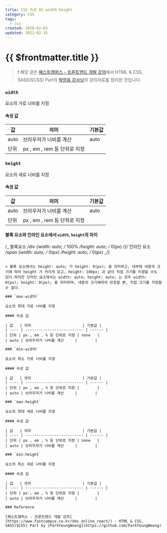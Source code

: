 ```yaml
---
title: CSS 속성 01 width height
category: CSS
tags:
  - css
created: 2020-02-03
updated: 2021-02-15
---
```


# {{ $frontmatter.title }}

> ❗️ 해당 글은 [패스트캠퍼스 - 프론트엔드 개발 강의](https://www.fastcampus.co.kr/dev_online_react/)에서 HTML & CSS, SASS(SCSS) Part의 [박영웅 강사님](https://github.com/ParkYoungWoong)의 강의자료를 정리한 것입니다.

### `width`

요소의 가로 너비를 지정

#### 속성 값

| 값   | 의미                         | 기본값 |
| ---- | ---------------------------- | ------ |
| auto | 브라우저가 너비를 계산       | auto   |
| 단위 | px , em , rem 등 단위로 지정 |        |

### `height`

요소의 세로 너비를 지정

#### 속성 값

| 값   | 의미                         | 기본값 |
| ---- | ---------------------------- | ------ |
| auto | 브라우저가 너비를 계산       | auto   |
| 단위 | px , em , rem 등 단위로 지정 |        |

#### 블록 요소와 인라인 요소에서 `width`, `height`의 차이

/_ 블록요소 _/div {width: auto; /_ 100% _/height: auto; /_ 0(px) _/}/_ 인라인 요소 _/span {width: auto; /_ 0(px) _/height: auto; /_ 0(px) _/}

```

> 블록 요소에서는 height: auto; 가 height: 0(px); 을 의미하고, 내부에 내용의 크기에 따라 height 가 커지게 되고, height: 100px; 과 같이 직접 크기를 지정할 수도 있다.하지만 인라인 요소에서는 width: auto; height: auto; 는 모두 width: 0(px); height: 0(px); 을 의미하며, 내용의 크기에따라 반응할 뿐, 직접 크기를 지정할 수 없다.

### `max-width`

요소의 최대 가로 너비를 지정

#### 속성 값

| 값   | 의미                       | 기본값 |
| ---- | -------------------------- | ------ |
| 단위 | px , em , % 등 단위로 지정 | none   |
| auto | 브라우저가 너비를 계산     |        |

### `min-width`

요소의 최소 가로 너비를 지정

#### 속성 값

| 값   | 의미                       | 기본값 |
| ---- | -------------------------- | ------ |
| 단위 | px , em , % 등 단위로 지정 |        |
| auto | 브라우저가 너비를 계산     |        |

### `max-height`

요소의 최대 세로 너비를 지정

#### 속성 값

| 값   | 의미                       | 기본값 |
| ---- | -------------------------- | ------ |
| 단위 | px , em , % 등 단위로 지정 | none   |
| auto | 브라우저가 너비를 계산     |        |

### `min-height`

요소의 최소 세로 너비를 지정

#### 속성 값

| 값   | 의미                       | 기본값 |
| ---- | -------------------------- | ------ |
| 단위 | px , em , % 등 단위로 지정 |        |
| auto | 브라우저가 너비를 계산     |        |

### Reference

[패스트캠퍼스 - 프론트엔드 개발 강의](https://www.fastcampus.co.kr/dev_online_react/) - HTML & CSS, SASS(SCSS) Part by [ParkYoungWoong](https://github.com/ParkYoungWoong)
```
